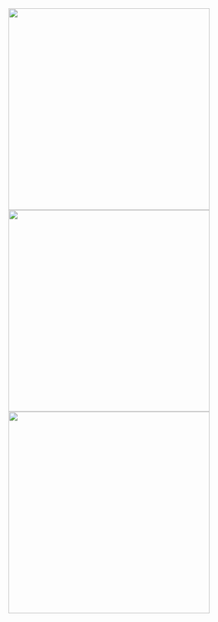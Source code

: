 <div style="display: inline;  width: 100%; height: 400px;">
  <!-- 좌측에 위치한 첫 번째 이미지 -->
  <div style="display: flex; flex-direction: column; width: 400px; height: 100%;">
    <img src="https://github.com/user-attachments/assets/e16996b3-8ffb-4f05-9329-e6e97f25bb17" width="400" height="400" />
    <!-- 두 번째 이미지와 세 번째 이미지가 포함된 div -->
    <div style="display: flex; flex-direction: column; height: 100%;">
      <div style="display: flex; align-items: flex-start;">
        <img src="https://github-readme-stats.vercel.app/api?username=dasom-jo&show_icons=true&theme=radical" width="400" style="object-fit: cover;" />
      </div>
      <div style="display: flex; align-items: center; justify-content: center;">
        <img src="https://github-readme-stats.vercel.app/api/top-langs/?username=dasom-jo&layout=compact" width="400" />
      </div>
    </div>
  </div>
</div>
